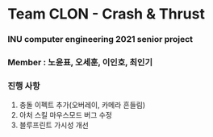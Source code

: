 ﻿# Team CLON - Crash & Thrust
 ### INU computer engineering 2021 senior project<br>
 ### Member : 노윤표, 오세훈, 이인호, 최인기

### 진행 사항
1. 충돌 이펙트 추가(오버레이, 카메라 흔들림)
2. 아처 스킬 마우스모드 버그 수정
3. 블루프린트 가시성 개선
